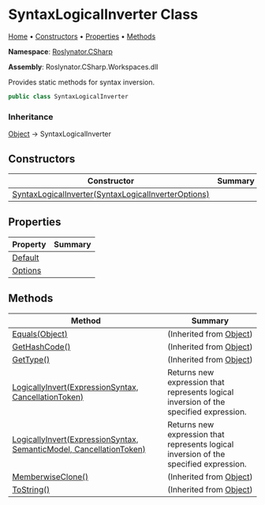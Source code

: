 # SyntaxLogicalInverter Class

[Home](../../../README.md) &#x2022; [Constructors](#constructors) &#x2022; [Properties](#properties) &#x2022; [Methods](#methods)

**Namespace**: [Roslynator.CSharp](../README.md)

**Assembly**: Roslynator\.CSharp\.Workspaces\.dll

  
Provides static methods for syntax inversion\.

```csharp
public class SyntaxLogicalInverter
```

### Inheritance

[Object](https://docs.microsoft.com/en-us/dotnet/api/system.object) &#x2192; SyntaxLogicalInverter

## Constructors

| Constructor | Summary |
| ----------- | ------- |
| [SyntaxLogicalInverter(SyntaxLogicalInverterOptions)](-ctor/README.md) | |

## Properties

| Property | Summary |
| -------- | ------- |
| [Default](Default/README.md) | |
| [Options](Options/README.md) | |

## Methods

| Method | Summary |
| ------ | ------- |
| [Equals(Object)](https://docs.microsoft.com/en-us/dotnet/api/system.object.equals) |  \(Inherited from [Object](https://docs.microsoft.com/en-us/dotnet/api/system.object)\) |
| [GetHashCode()](https://docs.microsoft.com/en-us/dotnet/api/system.object.gethashcode) |  \(Inherited from [Object](https://docs.microsoft.com/en-us/dotnet/api/system.object)\) |
| [GetType()](https://docs.microsoft.com/en-us/dotnet/api/system.object.gettype) |  \(Inherited from [Object](https://docs.microsoft.com/en-us/dotnet/api/system.object)\) |
| [LogicallyInvert(ExpressionSyntax, CancellationToken)](LogicallyInvert/README.md#3557862531) | Returns new expression that represents logical inversion of the specified expression\. |
| [LogicallyInvert(ExpressionSyntax, SemanticModel, CancellationToken)](LogicallyInvert/README.md#1171822982) | Returns new expression that represents logical inversion of the specified expression\. |
| [MemberwiseClone()](https://docs.microsoft.com/en-us/dotnet/api/system.object.memberwiseclone) |  \(Inherited from [Object](https://docs.microsoft.com/en-us/dotnet/api/system.object)\) |
| [ToString()](https://docs.microsoft.com/en-us/dotnet/api/system.object.tostring) |  \(Inherited from [Object](https://docs.microsoft.com/en-us/dotnet/api/system.object)\) |

